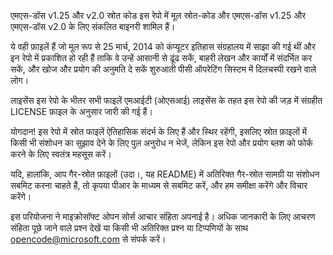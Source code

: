 एमएस-डॉस v1.25 और v2.0 स्रोत कोड
इस रेपो में मूल स्रोत-कोड और एमएस-डॉस v1.25 और एमएस-डॉस v2.0 के लिए संकलित बाइनरी शामिल हैं।

ये वही फ़ाइलें हैं जो मूल रूप से 25 मार्च, 2014 को कंप्यूटर इतिहास संग्रहालय में साझा की गई थीं और इन रेपो में प्रकाशित हो रही हैं ताकि वे उन्हें आसानी से ढूंढ सकें, बाहरी लेखन और कार्यों में संदर्भित कर सकें, और खोज और प्रयोग की अनुमति दे सकें शुरुआती पीसी ऑपरेटिंग सिस्टम में दिलचस्पी रखने वाले लोग।

लाइसेंस
इस रेपो के भीतर सभी फाइलें एमआईटी (ओएसआई) लाइसेंस के तहत इस रेपो की जड़ में संग्रहीत LICENSE फ़ाइल के अनुसार जारी की गई हैं।

योगदान!
इस रेपो में स्रोत फाइलें ऐतिहासिक संदर्भ के लिए हैं और स्थिर रहेंगी, इसलिए स्रोत फ़ाइलों में किसी भी संशोधन का सुझाव देने के लिए पुल अनुरोध न भेजें, लेकिन इस रेपो और प्रयोग ब्लश को फोर्क करने के लिए स्वतंत्र महसूस करें।

यदि, हालांकि, आप गैर-स्रोत फ़ाइलों (उदा।, यह README) में अतिरिक्त गैर-स्रोत सामग्री या संशोधन सबमिट करना चाहते हैं, तो कृपया पीआर के माध्यम से सबमिट करें, और हम समीक्षा करेंगे और विचार करेंगे।

इस परियोजना ने माइक्रोसॉफ्ट ओपन सोर्स आचार संहिता अपनाई है। अधिक जानकारी के लिए आचरण संहिता पूछे जाने वाले प्रश्न देखें या किसी भी अतिरिक्त प्रश्न या टिप्पणियों के साथ opencode@microsoft.com से संपर्क करें।

